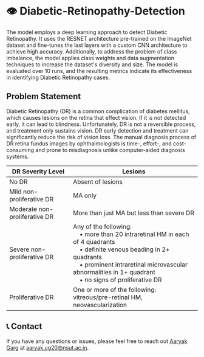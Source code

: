 # 👁 Diabetic-Retinopathy-Detection 
The model employs a deep learning approach to detect Diabetic Retinopathy. It uses the RESNET architecture pre-trained on the ImageNet dataset and fine-tunes the last layers with a custom CNN architecture to achieve high accuracy. Additionally, to address the problem of class imbalance, the model applies class weights and data augmentation techniques to increase the dataset's diversity and size. The model is evaluated over 10 runs, and the resulting metrics indicate its effectiveness in identifying Diabetic Retinopathy cases.
## Problem Statement
Diabetic Retinopathy (DR) is a common complication of diabetes mellitus, which causes lesions on the retina that effect vision. If it is not detected early, it can lead to blindness. Unfortunately, DR is not a reversible process, and treatment only sustains vision. DR early detection and treatment can significantly reduce the risk of vision loss. The manual diagnosis process of DR retina fundus images by ophthalmologists is time-, effort-, and cost-consuming and prone to misdiagnosis unlike computer-aided diagnosis systems. 

| DR Severity Level              | Lesions                                                                                     |
|--------------------------------|---------------------------------------------------------------------------------------------|
| No DR                          | Absent of lesions                                                                           |
| Mild non-proliferative DR      | MA only                                                                                     |
| Moderate non-proliferative DR  | More than just MA but less than severe DR                                                 |
| Severe non-proliferative DR    | Any of the following: <br> &nbsp;&nbsp;&nbsp;&nbsp;• more than 20 intraretinal HM in each of 4 quadrants <br> &nbsp;&nbsp;&nbsp;&nbsp;• definite venous beading in 2+ quadrants <br> &nbsp;&nbsp;&nbsp;&nbsp;• prominent intraretinal microvascular abnormalities in 1+ quadrant <br> &nbsp;&nbsp;&nbsp;&nbsp;• no signs of proliferative DR |
| Proliferative DR               | One or more of the following: vitreous/pre-retinal HM, neovascularization                 |


## 📞 Contact
If you have any questions or issues, please feel free to reach out [Aaryak Garg](https://www.linkedin.com/in/aaryak-garg-7b202b184/) at [aaryak.ug20@nsut.ac.in](aaryak.ug20@nsut.ac.in).
